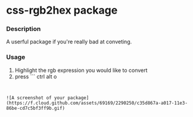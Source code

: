 # css-rgb2hex package

### Description
A userful package if you're really bad at  conveting.

### Usage
1. Highlight the rgb expression you would like to convert
2. press ```
    ctrl alt o
```


![A screenshot of your package](https://f.cloud.github.com/assets/69169/2290250/c35d867a-a017-11e3-86be-cd7c5bf3ff9b.gif)
